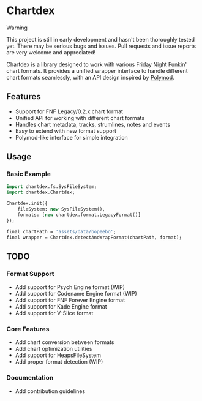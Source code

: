 # Chartdex

> [!WARNING]
> This project is still in early development and hasn't been thoroughly tested yet. There may be serious bugs and issues. Pull requests and issue reports are very welcome and appreciated!

Chartdex is a library designed to work with various Friday Night Funkin' chart formats. It provides a unified wrapper interface to handle different chart formats seamlessly, with an API design inspired by [Polymod](https://github.com/larsiusprime/polymod.git).

## Features

- Support for FNF Legacy/0.2.x chart format
- Unified API for working with different chart formats
- Handles chart metadata, tracks, strumlines, notes and events
- Easy to extend with new format support
- Polymod-like interface for simple integration

## Usage

### Basic Example
```haxe
import chartdex.fs.SysFileSystem;
import chartdex.Chartdex;

Chartdex.init({
	fileSystem: new SysFileSystem(),
	formats: [new chartdex.format.LegacyFormat()]
});

final chartPath = 'assets/data/bopeebo';
final wrapper = Chartdex.detectAndWrapFormat(chartPath, format);
```

## TODO

### Format Support
- Add support for Psych Engine format (WIP)
- Add support for Codename Engine format (WIP)
- Add support for FNF Forever Engine format
- Add support for Kade Engine format
- Add support for V-Slice format

### Core Features
- Add chart conversion between formats
- Add chart optimization utilities
- Add support for HeapsFileSystem
- Add proper format detection (WIP)

### Documentation
- Add contribution guidelines
